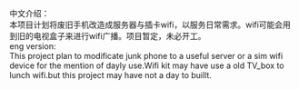 中文介绍：  
本项目计划将废旧手机改造成服务器与插卡wifi，以服务日常需求。wifi可能会用到旧的电视盒子来进行wifi广播。项目暂定，未必开工。  
eng version:  
This project plan to modificate junk phone to a useful server or a sim wifi device for the mention of dayly use.Wifi kit may have use a old TV_box to lunch wifi.but this project may have not a day to buillt.

